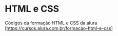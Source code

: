 # HTML e CSS

Códigos da formação HTML e CSS da alura [https://cursos.alura.com.br/formacao-html-e-css]